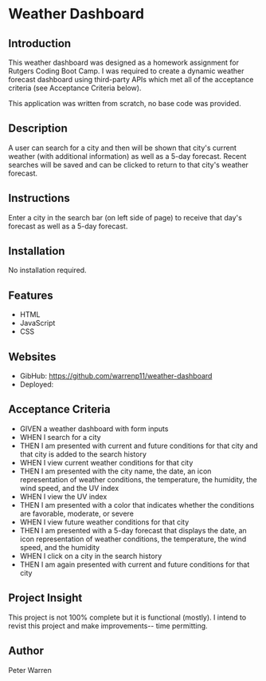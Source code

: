# Weather Dashboard

## Introduction
This weather dashboard was designed as a homework assignment for Rutgers Coding Boot Camp. I was required to create a dynamic weather forecast dashboard using third-party APIs which met all of the acceptance criteria (see Acceptance Criteria below). 

This application was written from scratch, no base code was provided.

## Description
A user can search for a city and then will be shown that city's current weather (with additional information) as well as a 5-day forecast. Recent searches will be saved and can be clicked to return to that city's weather forecast.

## Instructions
Enter a city in the search bar (on left side of page) to receive that day's forecast as well as a 5-day forecast.

## Installation
No installation required.

## Features
* HTML
* JavaScript
* CSS 

## Websites
* GibHub: https://github.com/warrenp11/weather-dashboard
* Deployed: 

## Acceptance Criteria
* GIVEN a weather dashboard with form inputs
* WHEN I search for a city
* THEN I am presented with current and future conditions for that city and that city is added to the search history
* WHEN I view current weather conditions for that city
* THEN I am presented with the city name, the date, an icon representation of weather conditions, the temperature, the humidity, the wind speed, and the UV index
* WHEN I view the UV index
* THEN I am presented with a color that indicates whether the conditions are favorable, moderate, or severe
* WHEN I view future weather conditions for that city
* THEN I am presented with a 5-day forecast that displays the date, an icon representation of weather conditions, the temperature, the wind speed, and the humidity
* WHEN I click on a city in the search history
* THEN I am again presented with current and future conditions for that city

## Project Insight
This project is not 100% complete but it is functional (mostly). I intend to revist this project and make improvements-- time permitting.

## Author
Peter Warren